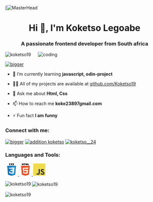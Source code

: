 [![MasterHead](https://tse4.mm.bing.net/th?id=OIP.CV1m0xphbn48YxcZO0M3VAHaDq&pid=Api&P=0&h=220) 
<h1 align="center">Hi 👋, I'm Koketso Legoabe</h1>
<h3 align="center">A passionate frontend developer from South africa</h3>
<img align="right" alt="coding" width="400" src="https://tse4.mm.bing.net/th?id=OIP.hQR3_tCL_phZgIK80wnOcAHaFj&pid=Api&P=0&h=220">

<p align="left"> <img src="https://komarev.com/ghpvc/?username=koketso19&label=Profile%20views&color=0e75b6&style=flat" alt="koketso19" /> </p>

<p align="left"> <a href="https://twitter.com/bigger" target="blank"><img src="https://img.shields.io/twitter/follow/bigger?logo=twitter&style=for-the-badge" alt="bigger" /></a> </p>

- 🌱 I’m currently learning **javascript, odin-project**

- 👨‍💻 All of my projects are available at [github.com/Koketso19](github.com/Koketso19)

- 💬 Ask me about **Html, Css**

- 📫 How to reach me **koke23897gmail.com**

- ⚡ Fun fact **I am funny**

<h3 align="left">Connect with me:</h3>
<p align="left">
<a href="https://twitter.com/bigger" target="blank"><img align="center" src="https://raw.githubusercontent.com/rahuldkjain/github-profile-readme-generator/master/src/images/icons/Social/twitter.svg" alt="bigger" height="30" width="40" /></a>
<a href="https://fb.com/addition koketso" target="blank"><img align="center" src="https://raw.githubusercontent.com/rahuldkjain/github-profile-readme-generator/master/src/images/icons/Social/facebook.svg" alt="addition koketso" height="30" width="40" /></a>
<a href="https://instagram.com/koketso__24" target="blank"><img align="center" src="https://raw.githubusercontent.com/rahuldkjain/github-profile-readme-generator/master/src/images/icons/Social/instagram.svg" alt="koketso__24" height="30" width="40" /></a>
</p>

<h3 align="left">Languages and Tools:</h3>
<p align="left"> <a href="https://www.w3schools.com/css/" target="_blank" rel="noreferrer"> <img src="https://raw.githubusercontent.com/devicons/devicon/master/icons/css3/css3-original-wordmark.svg" alt="css3" width="40" height="40"/> </a> <a href="https://www.w3.org/html/" target="_blank" rel="noreferrer"> <img src="https://raw.githubusercontent.com/devicons/devicon/master/icons/html5/html5-original-wordmark.svg" alt="html5" width="40" height="40"/> </a> <a href="https://developer.mozilla.org/en-US/docs/Web/JavaScript" target="_blank" rel="noreferrer"> <img src="https://raw.githubusercontent.com/devicons/devicon/master/icons/javascript/javascript-original.svg" alt="javascript" width="40" height="40"/> </a> </p>

<p><img align="left" src="https://github-readme-stats.vercel.app/api/top-langs?username=koketso19&show_icons=true&locale=en&layout=compact" alt="koketso19" /></p>

<p>&nbsp;<img align="center" src="https://github-readme-stats.vercel.app/api?username=koketso19&show_icons=true&locale=en" alt="koketso19" /></p>

<p><img align="center" src="https://github-readme-streak-stats.herokuapp.com/?user=koketso19&" alt="koketso19" /></p>

